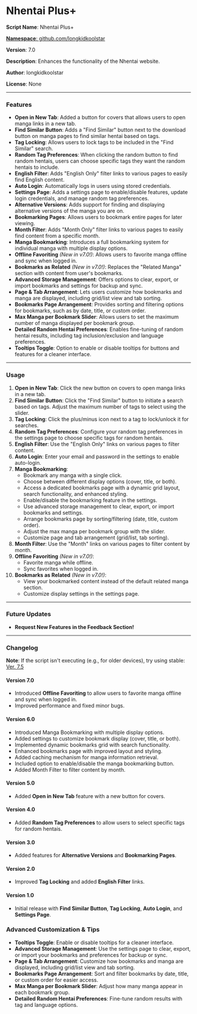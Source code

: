 # Nhentai Plus+  

**Script Name**: Nhentai Plus+  

[**Namespace**: github.com/longkidkoolstar](https://github.com/longkidkoolstar)  

**Version**: 7.0  

**Description**: Enhances the functionality of the Nhentai website.  

**Author**: longkidkoolstar  

**License**: None  

---  

### Features  

- **Open in New Tab**: Added a button for covers that allows users to open manga links in a new tab.  
- **Find Similar Button**: Adds a "Find Similar" button next to the download button on manga pages to find similar hentai based on tags.  
- **Tag Locking**: Allows users to lock tags to be included in the "Find Similar" search.  
- **Random Tag Preferences**: When clicking the random button to find random hentais, users can choose specific tags they want the random hentais to include.  
- **English Filter**: Adds "English Only" filter links to various pages to easily find English content.  
- **Auto Login**: Automatically logs in users using stored credentials.  
- **Settings Page**: Adds a settings page to enable/disable features, update login credentials, and manage random tag preferences.  
- **Alternative Versions**: Adds support for finding and displaying alternative versions of the manga you are on.  
- **Bookmarking Pages**: Allows users to bookmark entire pages for later viewing.  
- **Month Filter**: Adds "Month Only" filter links to various pages to easily find content from a specific month.  
- **Manga Bookmarking**: Introduces a full bookmarking system for individual manga with multiple display options.  
- **Offline Favoriting** *(New in v7.0!)*: Allows users to favorite manga offline and sync when logged in.  
- **Bookmarks as Related** *(New in v7.0!)*: Replaces the "Related Manga" section with content from user's bookmarks.
- **Advanced Storage Management**: Offers options to clear, export, or import bookmarks and settings for backup and sync.
- **Page & Tab Arrangement**: Lets users customize how bookmarks and manga are displayed, including grid/list view and tab sorting.
- **Bookmarks Page Arrangement**: Provides sorting and filtering options for bookmarks, such as by date, title, or custom order.
- **Max Manga per Bookmark Slider**: Allows users to set the maximum number of manga displayed per bookmark group.
- **Detailed Random Hentai Preferences**: Enables fine-tuning of random hentai results, including tag inclusion/exclusion and language preferences.
- **Tooltips Toggle**: Option to enable or disable tooltips for buttons and features for a cleaner interface.

---  

### Usage  

1. **Open in New Tab**: Click the new button on covers to open manga links in a new tab.  
2. **Find Similar Button**: Click the "Find Similar" button to initiate a search based on tags. Adjust the maximum number of tags to select using the slider.  
3. **Tag Locking**: Click the plus/minus icon next to a tag to lock/unlock it for searches.  
4. **Random Tag Preferences**: Configure your random tag preferences in the settings page to choose specific tags for random hentais.  
5. **English Filter**: Use the "English Only" links on various pages to filter content.  
6. **Auto Login**: Enter your email and password in the settings to enable auto-login.  
7. **Manga Bookmarking**:  
   - Bookmark any manga with a single click.  
   - Choose between different display options (cover, title, or both).  
   - Access a dedicated bookmarks page with a dynamic grid layout, search functionality, and enhanced styling.  
   - Enable/disable the bookmarking feature in the settings.  
   - Use advanced storage management to clear, export, or import bookmarks and settings.  
   - Arrange bookmarks page by sorting/filtering (date, title, custom order).  
   - Adjust the max manga per bookmark group with the slider.  
   - Customize page and tab arrangement (grid/list, tab sorting).  
8. **Month Filter**: Use the "Month" links on various pages to filter content by month.  
9. **Offline Favoriting** *(New in v7.0!)*:  
   - Favorite manga while offline.  
   - Sync favorites when logged in.
10. **Bookmarks as Related** *(New in v7.0!)*:
    - View your bookmarked content instead of the default related manga section.
    - Customize display settings in the settings page.
---  

### Future Updates  

- **Request New Features in the Feedback Section!**  

---  

### Changelog  

**Note**: If the script isn't executing (e.g., for older devices), try using stable: [Ver. 7.5](https://greasyfork.org/en/scripts/498553-nhentai-plus?version=1562827)

#### Version 7.0  

- Introduced **Offline Favoriting** to allow users to favorite manga offline and sync when logged in.  
- Improved performance and fixed minor bugs.  

#### Version 6.0  

- Introduced Manga Bookmarking with multiple display options.  
- Added settings to customize bookmark display (cover, title, or both).  
- Implemented dynamic bookmarks grid with search functionality.  
- Enhanced bookmarks page with improved layout and styling.  
- Added caching mechanism for manga information retrieval.  
- Included option to enable/disable the manga bookmarking button.  
- Added Month Filter to filter content by month.  

#### Version 5.0  

- Added **Open in New Tab** feature with a new button for covers.    

#### Version 4.0  

- Added **Random Tag Preferences** to allow users to select specific tags for random hentais.  

#### Version 3.0  

- Added features for **Alternative Versions** and **Bookmarking Pages**.  

#### Version 2.0  

- Improved **Tag Locking** and added **English Filter** links.  

#### Version 1.0  

- Initial release with **Find Similar Button**, **Tag Locking**, **Auto Login**, and **Settings Page**.  


### Advanced Customization & Tips  

- **Tooltips Toggle**: Enable or disable tooltips for a cleaner interface.  
- **Advanced Storage Management**: Use the settings page to clear, export, or import your bookmarks and preferences for backup or sync.  
- **Page & Tab Arrangement**: Customize how bookmarks and manga are displayed, including grid/list view and tab sorting.  
- **Bookmarks Page Arrangement**: Sort and filter bookmarks by date, title, or custom order for easier access.  
- **Max Manga per Bookmark Slider**: Adjust how many manga appear in each bookmark group.  
- **Detailed Random Hentai Preferences**: Fine-tune random results with tag and language options.